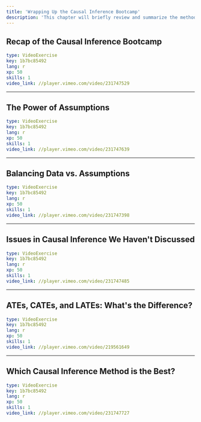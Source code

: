 ```yaml
---
title: 'Wrapping Up the Causal Inference Bootcamp'
description: 'This chapter will briefly review and summarize the methods and arguments for the different causal inference methods covered across the Bootcamp '
---
```




## Recap of the Causal Inference Bootcamp

```yaml
type: VideoExercise
key: 1b7bc85492
lang: r
xp: 50
skills: 1
video_link: //player.vimeo.com/video/231747529
```

---

## The Power of Assumptions

```yaml
type: VideoExercise
key: 1b7bc85492
lang: r
xp: 50
skills: 1
video_link: //player.vimeo.com/video/231747639
```

---

## Balancing Data vs. Assumptions

```yaml
type: VideoExercise
key: 1b7bc85492
lang: r
xp: 50
skills: 1
video_link: //player.vimeo.com/video/231747398
```

---

## Issues in Causal Inference We Haven't Discussed

```yaml
type: VideoExercise
key: 1b7bc85492
lang: r
xp: 50
skills: 1
video_link: //player.vimeo.com/video/231747485
```

---

## ATEs, CATEs, and LATEs: What's the Difference?

```yaml
type: VideoExercise
key: 1b7bc85492
lang: r
xp: 50
skills: 1
video_link: //player.vimeo.com/video/219561649
```

---

## Which Causal Inference Method is the Best?

```yaml
type: VideoExercise
key: 1b7bc85492
lang: r
xp: 50
skills: 1
video_link: //player.vimeo.com/video/231747727
```
